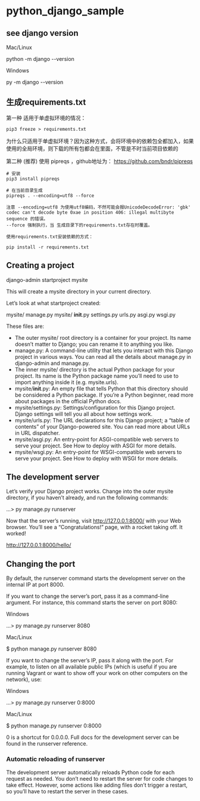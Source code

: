 # python_django_sample

## see django version

Mac/Linux

python -m django --version

Windows

py -m django --version

## 生成requirements.txt

第一种 适用于单虚拟环境的情况：

````
pip3 freeze > requirements.txt

````

为什么只适用于单虚拟环境？因为这种方式，会将环境中的依赖包全都加入，如果使用的全局环境，则下载的所有包都会在里面，不管是不时当前项目依赖的

第二种 (推荐) 使用 pipreqs ，github地址为： https://github.com/bndr/pipreqs

```
# 安装
pip3 install pipreqs

# 在当前目录生成
pipreqs . --encoding=utf8 --force

注意 --encoding=utf8 为使用utf8编码，不然可能会报UnicodeDecodeError: 'gbk' codec can't decode byte 0xae in position 406: illegal multibyte sequence 的错误。
--force 强制执行，当 生成目录下的requirements.txt存在时覆盖。

```

```
使用requirements.txt安装依赖的方式：

pip install -r requirements.txt

```


## Creating a project

django-admin startproject mysite

This will create a mysite directory in your current directory.


Let’s look at what startproject created:

mysite/
    manage.py
    mysite/
        __init__.py
        settings.py
        urls.py
        asgi.py
        wsgi.py


These files are:

* The outer mysite/ root directory is a container for your project. Its name doesn’t matter to Django; you can rename it to anything you like.
* manage.py: A command-line utility that lets you interact with this Django project in various ways. You can read all the details about manage.py in django-admin and manage.py.
* The inner mysite/ directory is the actual Python package for your project. Its name is the Python package name you’ll need to use to import anything inside it (e.g. mysite.urls).
* mysite/__init__.py: An empty file that tells Python that this directory should be considered a Python package. If you’re a Python beginner, read more about packages in the official Python docs.
* mysite/settings.py: Settings/configuration for this Django project. Django settings will tell you all about how settings work.
* mysite/urls.py: The URL declarations for this Django project; a “table of contents” of your Django-powered site. You can read more about URLs in URL dispatcher.
* mysite/asgi.py: An entry-point for ASGI-compatible web servers to serve your project. See How to deploy with ASGI for more details.
* mysite/wsgi.py: An entry-point for WSGI-compatible web servers to serve your project. See How to deploy with WSGI for more details.

## The development server

Let’s verify your Django project works. Change into the outer mysite directory, if you haven’t already, and run the following commands:

...\> py manage.py runserver


Now that the server’s running, visit http://127.0.0.1:8000/ with your Web browser. You’ll see a “Congratulations!” page, with a rocket taking off. It worked!

http://127.0.0.1:8000/hello/

## Changing the port

By default, the runserver command starts the development server on the internal IP at port 8000.

If you want to change the server’s port, pass it as a command-line argument. For instance, this command starts the server on port 8080:

Windows

...\> py manage.py runserver 8080

Mac/Linux

$ python manage.py runserver 8080

If you want to change the server’s IP, pass it along with the port. For example, to listen on all available public IPs (which is useful if you are running Vagrant or want to show off your work on other computers on the network), use:

Windows

...\> py manage.py runserver 0:8000

Mac/Linux

$ python manage.py runserver 0:8000

0 is a shortcut for 0.0.0.0. Full docs for the development server can be found in the runserver reference.

### Automatic reloading of runserver

The development server automatically reloads Python code for each request as needed. You don’t need to restart the server for code changes to take effect. However, some actions like adding files don’t trigger a restart, so you’ll have to restart the server in these cases.



